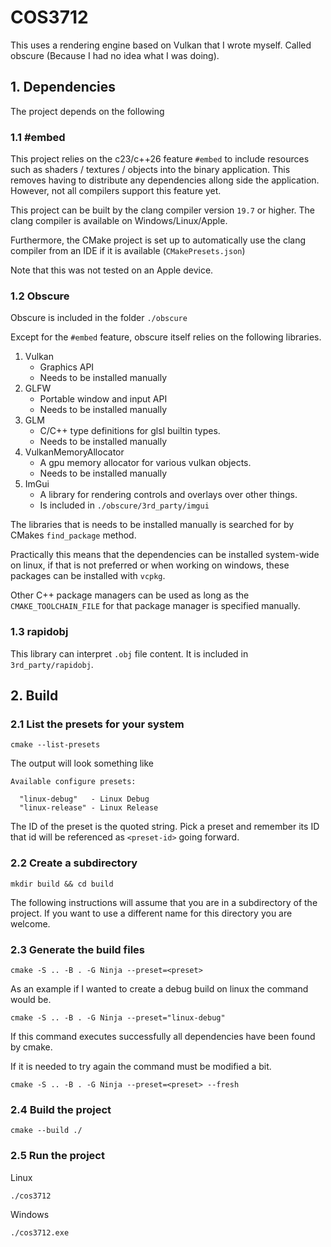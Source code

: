 # COS3712
This uses a rendering engine based on Vulkan that I wrote myself. Called obscure (Because I had no idea what I was doing).

## 1. Dependencies
The project depends on the following
### 1.1 \#embed
This project relies on the c23/c++26 feature `#embed` to include resources such as 
shaders / textures / objects
into the binary application. This removes having to distribute any dependencies allong side the application.
However, not all compilers support this feature yet.

This project can be built by the clang compiler version `19.7` or higher.
The clang compiler is available on Windows/Linux/Apple.

Furthermore, the CMake project is set up to automatically use the clang compiler from an IDE if it is available (`CMakePresets.json`)

Note that this was not tested on an Apple device.

### 1.2 Obscure
Obscure is included in the folder `./obscure`

Except for the `#embed` feature, obscure itself relies on the following libraries.

 1. Vulkan
    - Graphics API
    - Needs to be installed manually
 2. GLFW
    - Portable window and input API
    - Needs to be installed manually
 3. GLM
    - C/C++ type definitions for glsl builtin types.
    - Needs to be installed manually
 4. VulkanMemoryAllocator
    - A gpu memory allocator for various vulkan objects.
    - Needs to be installed manually
 5. ImGui
    - A library for rendering controls and overlays over other things.
    - Is included in `./obscure/3rd_party/imgui`

The libraries that is needs to be installed manually is searched for by CMakes `find_package` method.

Practically this means that the dependencies can be installed system-wide on linux, 
if that is not preferred or when working on windows, these packages can be installed with `vcpkg`.

Other C++ package managers can be used as long as the `CMAKE_TOOLCHAIN_FILE` for that package manager is specified manually.

### 1.3 rapidobj
This library can interpret `.obj` file content. It is included in `3rd_party/rapidobj`. 

## 2. Build
### 2.1 List the presets for your system
```shell
cmake --list-presets
```
The output will look something like
```text
Available configure presets:

  "linux-debug"   - Linux Debug
  "linux-release" - Linux Release
```
The ID of the preset is the quoted string.
Pick a preset and remember its ID that id will be referenced as `<preset-id>` going forward.
### 2.2 Create a subdirectory
```shell
mkdir build && cd build
```
The following instructions will assume that you are in a subdirectory of the project.
If you want to use a different name for this directory you are welcome.
### 2.3 Generate the build files
```shell
cmake -S .. -B . -G Ninja --preset=<preset>
```
As an example if I wanted to create a debug build on linux the command would be.
```shell
cmake -S .. -B . -G Ninja --preset="linux-debug"
```
If this command executes successfully all dependencies have been found by cmake.


If it is needed to try again the command must be modified a bit.
```shell
cmake -S .. -B . -G Ninja --preset=<preset> --fresh
```
### 2.4 Build the project
```shell
cmake --build ./
```

### 2.5 Run the project
Linux
```shell
./cos3712
```
Windows
```shell
./cos3712.exe
```
